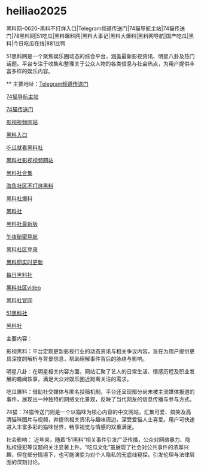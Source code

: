 # heiliao2025
黑料网-0620-黑料不打烊入口|Telegram频道传送门|74猫导航主站|74猫传送门|78黑料网|51吃瓜|黑料曝料网|黑料大事记|黑料大爆料|黑料网导航|国产吃瓜|黑料|今日吃瓜在线|881比鸭

51黑料网是一个聚焦娱乐圈动态的综合平台，涵盖最新影视资讯、明星八卦及热门话题。平台专注于收集和整理关于公众人物的各类信息与社会热点，为用户提供丰富多样的娱乐内容。

** 主要地址：<a href="https://74mao.com/">Telegram频道传送门</a>

<a href="https://74mao.com/">74猫导航主站</a>

<a href="https://74mao.com/">74猫传送门</a>

<a href="https://hls-15.pages.dev/">影视视频网站</a>

<a href="https://hls-36.pages.dev/">黑料入口</a>

<a href="https://hls-56.pages.dev/">吃瓜就看黑料社</a>

<a href="https://hls-23.pages.dev/">黑料社影视视频网站</a>

<a href="https://hls-20.pages.dev/">黑料社合集</a>

<a href="https://hls-34.pages.dev/">海角社区不打烊黑料</a>

<a href="https://hls-57.pages.dev/">黑料社爆料</a>

<a href="https://hls-22.pages.dev/">黑料社</a>

<a href="https://hls-46.pages.dev/">黑料社最新版</a>

<a href="https://hls-33.pages.dev/">午夜秘密导航</a>

<a href="https://hls-11.pages.dev/">黑料社区登录</a>

<a href="https://hls-49.pages.dev/">黑料网实时更新</a>

<a href="https://hls-32.pages.dev/">每日黑料社</a>

<a href="https://hls-12.pages.dev/">黑料社区video</a>

<a href="https://hls-59.pages.dev/">黑料社官网</a>

<a href="https://hls-17.pages.dev/">51黑料社</a>

<a href="https://hls-13.pages.dev/">黑料社</a>

主要内容：

影视黑料：平台定期更新影视行业的动态资讯与相关争议内容，旨在为用户提供更具深度的解析与背景信息，帮助理解事件背后的脉络与影响。

明星八卦：在明星相关内容方面，网站汇聚了艺人的日常生活、情感历程及职业发展的趣闻轶事，满足大众对娱乐圈近距离关注的需求。

吃瓜爆料：借助社交媒体与匿名投稿机制，平台还呈现部分尚未被主流媒体报道的事件，展现出一种独特的网络文化景观，反映了当代网友的信息传播与参与方式。

74猫：74猫传送门则是一个以猫咪为核心内容的中文网站，汇集可爱、搞笑及高清猫咪图片与视频，并提供相关资讯与趣味周边，深受爱猫人士喜爱。用户可快速进入丰富多彩的猫咪世界，畅享视觉与情感的双重满足。

社会影响：
近年来，随着“51黑料”相关事件引发广泛传播，公众对网络暴力、隐私权侵犯等议题的关注显著上升。“吃瓜文化”虽展现了社会对公共事件的浓厚兴趣，但在部分情境下，也可能演变为对个人隐私的无底线窥探，引发伦理与法律层面的深刻讨论。
